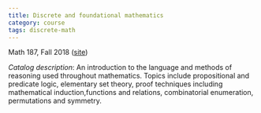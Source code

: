 ```yaml
---
title: Discrete and foundational mathematics
category: course
tags: discrete-math
---
```


Math 187, Fall 2018 ([site](http://scoskey.org/m187))<!--more-->

*Catalog description*: An introduction to the language and methods of reasoning used throughout mathematics. Topics include propositional and predicate logic, elementary set theory, proof techniques including mathematical induction,functions and relations, combinatorial enumeration, permutations and symmetry.
